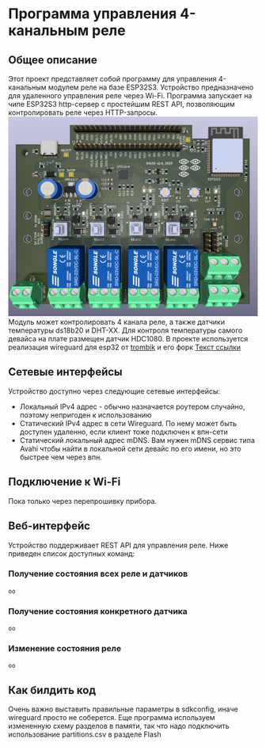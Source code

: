 # Программа управления 4-канальным реле  

## Общее описание
Этот проект представляет собой программу для управления 4-канальным модулем реле на базе ESP32S3. Устройство предназначено для удаленного управления реле через Wi-Fi. Программа запускает на чипе ESP32S3 http-сервер с простейшим REST API, позволяющим контролировать реле через HTTP-запросы.    
![Сам модуль реле выглядит так](https://raw.githubusercontent.com/houseofbigseals/esp32_relay/76ce90aca32eedb2ea658aa2c29895409198d6c7/image.png)   
Модуль может контролировать 4 канала реле, а также датчики температуры ds18b20 и DHT-XX. Для контроля температуры самого девайса на плате размещен датчик HDC1080.
В проекте используется реализация wireguard для esp32 от [trombik](https://github.com/trombik/esp_wireguard) и его форк [Текст ссылки](droscy://github.com/droscy/esp_wireguard)


## Сетевые интерфейсы
Устройство  доступно через следующие сетевые интерфейсы:
- Локальный IPv4 адрес - обычно назначается роутером случайно, поэтому непригоден к использованию  
- Статический IPv4 адрес в сети Wireguard. По нему может быть доступен удаленно, если клиент тоже подключен к впн-сети  
- Статический локальный адрес mDNS. Вам нужен mDNS сервис типа Avahi чтобы найти в локальной сети девайс по его имени, но это быстрее чем через впн.  

## Подключение к Wi-Fi
Пока только через перепрошивку прибора.

## Веб-интерфейс
Устройство поддерживает REST API для управления реле. Ниже приведен список доступных команд:  
 

### Получение состояния всех реле и датчиков
```
оо
```

### Получение состояния конкретного датчика
```
оо
```

### Изменение состояния реле
```
оо
```

## Как билдить код
Очень важно выставить правильные параметры в sdkconfig, иначе wireguard просто не соберется. 
Еще программа используем измененную схему разделов в памяти, так что надо подключить использование partitions.csv в разделе Flash  

